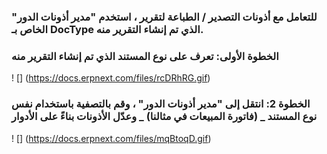 ### للتعامل مع أذونات التصدير / الطباعة لتقرير ، استخدم "مدير أذونات الدور" الخاص بـ DocType الذي تم إنشاء التقرير منه.

### الخطوة الأولى: تعرف على نوع المستند الذي تم إنشاء التقرير منه

! [] (https://docs.erpnext.com/files/rcDRhRG.gif)

### الخطوة 2: انتقل إلى "مدير أذونات الدور" ، وقم بالتصفية باستخدام نفس نوع المستند _ (فاتورة المبيعات في مثالنا) _ وعدّل الأذونات بناءً على الأدوار

! [] (https://docs.erpnext.com/files/mqBtoqD.gif)